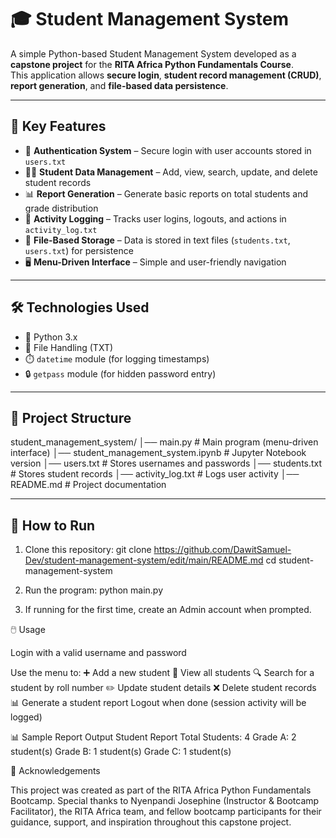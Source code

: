 # 🎓 Student Management System
A simple Python-based Student Management System developed as a **capstone project** for the **RITA Africa Python Fundamentals Course**.  
This application allows **secure login**, **student record management (CRUD)**, **report generation**, and **file-based data persistence**.

---

## 🚀 Key Features
- 🔐 **Authentication System** – Secure login with user accounts stored in `users.txt`  
- 🧑‍🎓 **Student Data Management** – Add, view, search, update, and delete student records  
- 📊 **Report Generation** – Generate basic reports on total students and grade distribution  
- 📝 **Activity Logging** – Tracks user logins, logouts, and actions in `activity_log.txt`  
- 💾 **File-Based Storage** – Data is stored in text files (`students.txt`, `users.txt`) for persistence  
- 🖥️ **Menu-Driven Interface** – Simple and user-friendly navigation  


---

## 🛠️ Technologies Used
- 🐍 Python 3.x  
- 📂 File Handling (TXT)  
- ⏱️ `datetime` module (for logging timestamps)  
- 🔒 `getpass` module (for hidden password entry)  

---

## 📂 Project Structure
student_management_system/
│── main.py # Main program (menu-driven interface)
│── student_management_system.ipynb # Jupyter Notebook version
│── users.txt # Stores usernames and passwords
│── students.txt # Stores student records
│── activity_log.txt # Logs user activity
│── README.md # Project documentation

---

## 🏁 How to Run
1. Clone this repository:
git clone https://github.com/DawitSamuel-Dev/student-management-system/edit/main/README.md
cd student-management-system

2. Run the program:
python main.py
3. If running for the first time, create an Admin account when prompted.

🖱️ Usage

Login with a valid username and password

Use the menu to:
➕ Add a new student
📄 View all students
🔍 Search for a student by roll number
✏️ Update student details
❌ Delete student records
📊 Generate a student report
Logout when done (session activity will be logged)

📊 Sample Report Output
Student Report
Total Students: 4
Grade A: 2 student(s)
Grade B: 1 student(s)
Grade C: 1 student(s)

🙏 Acknowledgements

This project was created as part of the RITA Africa Python Fundamentals Bootcamp.
Special thanks to Nyenpandi Josephine (Instructor & Bootcamp Facilitator), 
the RITA Africa team, and fellow bootcamp participants for their guidance, support, and inspiration throughout this capstone project.
